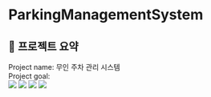 ParkingManagementSystem
=======================
🚗 프로젝트 요약
-------------
Project name: 무인 주차 관리 시스템   
Project goal:    
 <img src="https://img.shields.io/badge/Python-3776AB?style=plastic&logo=Python&logoColor=white">
 <img src="https://img.shields.io/badge/Csharp-512BD4?style=plastic&logo=csharp&logoColor=white">
 <img src="https://img.shields.io/badge/STM32-03234B?style=plastic&logo=stmicroelectronics&logoColor=white">
 <img src="https://img.shields.io/badge/Pytorch-EE4C2C?style=plastic&logo=pytorch&logoColor=white">
